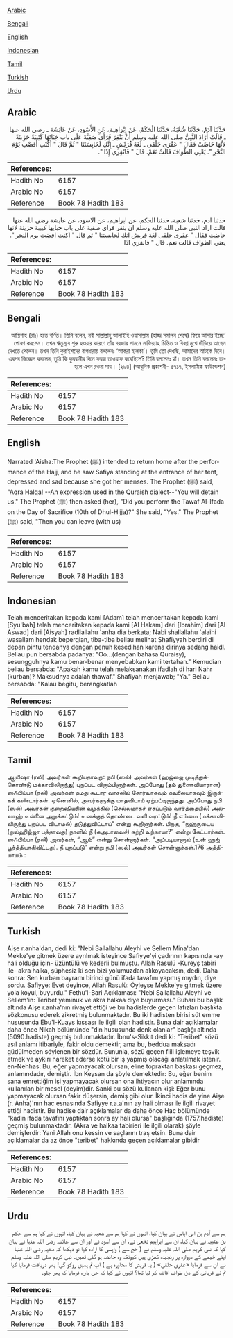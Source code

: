 [Arabic](#arabic)

[Bengali](#bengali)

[English](#english)

[Indonesian](#indonesian)

[Tamil](#tamil)

[Turkish](#turkish)

[Urdu](#urdu)

## Arabic


<div dir="rtl" lang="ar" style={{fontSize:'larger',backgroundColor:'#f8f9fa',padding:20}}>
حَدَّثَنَا آدَمُ، حَدَّثَنَا شُعْبَةُ، حَدَّثَنَا الْحَكَمُ، عَنْ إِبْرَاهِيمَ، عَنِ الأَسْوَدِ، عَنْ عَائِشَةَ ـ رضى الله عنها ـ قَالَتْ أَرَادَ النَّبِيُّ صلى الله عليه وسلم أَنْ يَنْفِرَ فَرَأَى صَفِيَّةَ عَلَى باب خِبَائِهَا كَئِيبَةً حَزِينَةً لأَنَّهَا حَاضَتْ فَقَالَ ‏"‏ عَقْرَى حَلْقَى ـ لُغَةُ قُرَيْشٍ ـ إِنَّكِ لَحَابِسَتُنَا ‏"‏ ثُمَّ قَالَ ‏"‏ أَكُنْتِ أَفَضْتِ يَوْمَ النَّحْرِ ‏"‏‏.‏ يَعْنِي الطَّوَافَ قَالَتْ نَعَمْ‏.‏ قَالَ ‏"‏ فَانْفِرِي إِذًا ‏"‏‏.‏
</div>
<div style={{backgroundColor:'#f8f9fa',padding:20, marginBottom: 10}}><table> <thead> <tr> <th>References:</th> <th></th> </tr> </thead> <tbody><tr><td>Hadith No</td><td>6157</td></tr><tr><td>Arabic No</td><td>6157</td></tr><tr><td>Reference</td><td>Book 78 Hadith 183</td></tr></tbody></table></div>


<div dir="rtl" lang="ar" style={{fontSize:'larger',backgroundColor:'#f8f9fa',padding:20}}>
حدثنا ادم، حدثنا شعبة، حدثنا الحكم، عن ابراهيم، عن الاسود، عن عايشة رضى الله عنها قالت اراد النبي صلى الله عليه وسلم ان ينفر فراى صفية على باب خبايها كييبة حزينة لانها حاضت فقال " عقرى حلقى لغة قريش انك لحابستنا " ثم قال " اكنت افضت يوم النحر ". يعني الطواف قالت نعم. قال " فانفري اذا
</div>
<div style={{backgroundColor:'#f8f9fa',padding:20, marginBottom: 10}}><table> <thead> <tr> <th>References:</th> <th></th> </tr> </thead> <tbody><tr><td>Hadith No</td><td>6157</td></tr><tr><td>Arabic No</td><td>6157</td></tr><tr><td>Reference</td><td>Book 78 Hadith 183</td></tr></tbody></table></div>

## Bengali


<div dir="rtl" lang="bn" style={{fontSize:'larger',backgroundColor:'#f8f9fa',padding:20}}>
‘আয়িশাহ (রাঃ) হতে বর্ণিত। তিনি বলেন, নবী সাল্লাল্লাহু আলাইহি ওয়াসাল্লাম (হাজ্জ সমাপন শেষে) ফিরে আসার ইচ্ছে পোষণ করলেন। তখন ঋতুস্রাব শুরু হওয়ার কারণে তাঁর দরজার সামনে সাফিয়্যাহ চিন্তিত ও বিষণ্ণ মুখে দাঁড়িয়ে আছেন দেখতে পেলেন। তখন তিনি কুরাইশদের বাগধারায় বললেনঃ ‘আকরা হালকা’। তুমি তো দেখছি, আমাদের আটকে দিবে। এরপর জিজ্ঞেস করলেন, তুমি কি কুরবানীর দিনে ফরজ তাওয়াফ করেছিলে? তিনি বললেনঃ হাঁ। তখন তিনি বললেনঃ তাহলে এখন রওনা দাও। [২৯৪] (আধুনিক প্রকাশনী- ৫৭১৭, ইসলামিক ফাউন্ডেশন)
</div>
<div style={{backgroundColor:'#f8f9fa',padding:20, marginBottom: 10}}><table> <thead> <tr> <th>References:</th> <th></th> </tr> </thead> <tbody><tr><td>Hadith No</td><td>6157</td></tr><tr><td>Arabic No</td><td>6157</td></tr><tr><td>Reference</td><td>Book 78 Hadith 183</td></tr></tbody></table></div>

## English


<div dir="ltr" lang="en" style={{fontSize:'larger',backgroundColor:'#f8f9fa',padding:20}}>
Narrated 'Aisha:The Prophet (ﷺ) intended to return home after the performance of the Hajj, and he saw Safiya standing at the entrance of her tent, depressed and sad because she got her menses. The Prophet (ﷺ) said, "Aqra Halqa! --An expression used in the Quraish dialect--"You will detain us." The Prophet (ﷺ) then asked (her), "Did you perform the Tawaf Al-Ifada on the Day of Sacrifice (10th of Dhul-Hijja)?" She said, "Yes." The Prophet (ﷺ) said, "Then you can leave (with us)
</div>
<div style={{backgroundColor:'#f8f9fa',padding:20, marginBottom: 10}}><table> <thead> <tr> <th>References:</th> <th></th> </tr> </thead> <tbody><tr><td>Hadith No</td><td>6157</td></tr><tr><td>Arabic No</td><td>6157</td></tr><tr><td>Reference</td><td>Book 78 Hadith 183</td></tr></tbody></table></div>

## Indonesian


<div dir="ltr" lang="id" style={{fontSize:'larger',backgroundColor:'#f8f9fa',padding:20}}>
Telah menceritakan kepada kami [Adam] telah menceritakan kepada kami [Syu'bah] telah menceritakan kepada kami [Al Hakam] dari [Ibrahim] dari [Al Aswad] dari [Aisyah] radliallahu 'anha dia berkata; Nabi shallallahu 'alaihi wasallam hendak bepergian, tiba-tiba beliau melihat Shafiyyah berdiri di depan pintu tendanya dengan penuh kesedihan karena dirinya sedang haidl. Beliau pun bersabda padanya: "Oo…(dengan bahasa Quraisy), sesungguhnya kamu benar-benar menyebabkan kami tertahan." Kemudian beliau bersabda: "Apakah kamu telah melaksanakan ifadlah di hari Nahr (kurban)? Maksudnya adalah thawaf." Shafiyah menjawab; "Ya." Beliau bersabda: "Kalau begitu, berangkatlah
</div>
<div style={{backgroundColor:'#f8f9fa',padding:20, marginBottom: 10}}><table> <thead> <tr> <th>References:</th> <th></th> </tr> </thead> <tbody><tr><td>Hadith No</td><td>6157</td></tr><tr><td>Arabic No</td><td>6157</td></tr><tr><td>Reference</td><td>Book 78 Hadith 183</td></tr></tbody></table></div>

## Tamil


<div dir="ltr" lang="ta" style={{fontSize:'larger',backgroundColor:'#f8f9fa',padding:20}}>
ஆயிஷா (ரலி) அவர்கள் கூறியதாவது: நபி (ஸல்) அவர்கள் (ஹஜ்ஜை முடித்துக்கொண்டு மக்காவிலிருந்து) புறப்பட விரும்பினார்கள். அப்போது (தம் துணைவியாரான) ஸஃபிய்யா (ரலி) அவர்கள் தமது கூடார வாசலில் சோர்வாகவும் கவலையாகவும் இருக்கக் கண்டார்கள். ஏனெனில், அவர்களுக்கு மாதவிடாய் ஏற்பட்டிருந்தது. அப்போது நபி (ஸல்) அவர்கள் குறைஷியரின் வழக்கில் (செல்லமாகச் ஏசப்படும் வார்த்தையில்) அல்லாஹ் உன்னை அறுக்கட்டும்! உனக்குத் தொண்டை வலி வரட்டும்! நீ எம்மை (மக்காவிலிருந்து புறப்பட விடாமல்) தடுத்துவிட்டாய்” என்று கூறினார்கள். பிறகு, “நஹ்ருடைய (துல்ஹிஜ்ஜா பத்தாவது) நாளில் நீ (கஅபாவைச்) சுற்றி வந்தாயா?” என்று கேட்டார்கள். ஸஃபிய்யா (ரலி) அவர்கள், “ஆம்” என்று சொன்னார்கள். “அப்படியானால் (உன் ஹஜ் பூர்த்தியாகிவிட்டது). நீ புறப்படு” என்று நபி (ஸல்) அவர்கள் சொன்னார்கள்.176 அத்தியாயம் :
</div>
<div style={{backgroundColor:'#f8f9fa',padding:20, marginBottom: 10}}><table> <thead> <tr> <th>References:</th> <th></th> </tr> </thead> <tbody><tr><td>Hadith No</td><td>6157</td></tr><tr><td>Arabic No</td><td>6157</td></tr><tr><td>Reference</td><td>Book 78 Hadith 183</td></tr></tbody></table></div>

## Turkish


<div dir="ltr" lang="tr" style={{fontSize:'larger',backgroundColor:'#f8f9fa',padding:20}}>
Aişe r.anha'dan, dedi ki: "Nebi Sallallahu Aleyhi ve Sellem Mina'dan Mekke'ye gitmek üzere ayrılmak isteyince Safiyye'yi çadırının kapısında -ay hali olduğu için- üzüntülü ve kederli bulmuştu. Allah Rasulü -Kureyş tabiri ile- akra halka, şüphesiz ki sen bizi yolumuzdan alıkoyacaksın, dedi. Daha sonra: Sen kurban bayramı birinci günü ifada tavafını yapmış mıydın, diye sordu. Safiyye: Evet deyince, Allah Rasulü: Öyleyse Mekke'ye gitmek üzere yola koyul, buyurdu." Fethu'l-Bari Açıklaması: "Nebi Sallallahu Aleyhi ve Sellem'in: Teribet yeminuk ve akra halkaa diye buyurması." Buhari bu başlık altında Aişe r.anha'nın rivayet ettiği ve bu hadislerde geçen lafızları başlıkta sözkonusu ederek zikretmiş bulunmaktadır. Bu iki hadisten birisi süt emme hususunda Ebu'l-Kuays kıssası ile ilgili olan hadistir. Buna dair açıklamalar daha önce Nikah bölümünde "din hususunda denk olanlar" başlığı altında (5090.hadiste) geçmiş bulunmaktadır. İbnu's-Sikkıt dedi ki: "Teribet" sözü asıl anlamı itibariyle, fakir oldu demektir, ama bu, beddua maksadı güdülmeden söylenen bir sözdür. Bununla, sözü geçen fiili işlemeye teşvik etmek ve aykırı hareket ederse kötü bir iş yapmış olacağı anlatılmak istenir. en-Nehhas: Bu, eğer yapmayacak olursan, eline topraktan başkası geçmez, anlamındadır, demiştir. İbn Keysan da şöyle demektedir: Bu, eğer benim sana emrettiğim işi yapmayacak olursan ona ihtiyacın olur anlamında kullanılan bir mesel (deyim)dir. Sanki bu sözü kullanan kişi: Eğer bunu yapmayacak olursan fakir düşersin, demiş gibi olur. İkinci hadis de yine Aişe (r. Anha)'nın hac esnasında Safiyye r.a.a'nın ay hali olması ile ilgili rivayet ettiği hadistir. Bu hadise dair açıklamalar da daha önce Hac bölümünde "kadın ifada tavafını yaptıktan sonra ay hali olursa" başlığında (1757.hadiste) geçmiş bulunmaktadır. (Akra ve halkaa tabirieri ile ilgili olarak) şöyle demişlerdir: Yani Allah onu kessin ve saçlarını traş etsin. Buna dair açıklamalar da az önce "teribet" hakkında geçen açıklamalar gibidir
</div>
<div style={{backgroundColor:'#f8f9fa',padding:20, marginBottom: 10}}><table> <thead> <tr> <th>References:</th> <th></th> </tr> </thead> <tbody><tr><td>Hadith No</td><td>6157</td></tr><tr><td>Arabic No</td><td>6157</td></tr><tr><td>Reference</td><td>Book 78 Hadith 183</td></tr></tbody></table></div>

## Urdu


<div dir="rtl" lang="ur" style={{fontSize:'larger',backgroundColor:'#f8f9fa',padding:20}}>
ہم سے آدم بن ابی ایاس نے بیان کیا، انہوں نے کہا ہم سے شعبہ نے بیان کیا، انہوں نے کہا ہم سے حکم بن عتیبہ نے بیان کیا، ان سے ابراہیم نخعی نے، ان سے اسود نے اور ان سے عائشہ رضی اللہ عنہا نے بیان کیا کہ نبی کریم صلی اللہ علیہ وسلم نے ( حج سے ) واپسی کا ارادہ کیا تو دیکھا کہ صفیہ رضی اللہ عنہا اپنے خیمے کے دروازہ پر رنجیدہ کھڑی ہیں کیونکہ وہ حائضہ ہو گئی تھیں۔ نبی کریم صلی اللہ علیہ وسلم نے ان سے فرمایا «عقرى حلقى» ( یہ قریش کا محاورہ ہے ) اب تم ہمیں روکو گی! پھر دریافت فرمایا کیا تم نے قربانی کے دن طواف افاضہ کر لیا تھا؟ انہوں نے کہا کہ جی ہاں، فرمایا کہ پھر چلو۔
</div>
<div style={{backgroundColor:'#f8f9fa',padding:20, marginBottom: 10}}><table> <thead> <tr> <th>References:</th> <th></th> </tr> </thead> <tbody><tr><td>Hadith No</td><td>6157</td></tr><tr><td>Arabic No</td><td>6157</td></tr><tr><td>Reference</td><td>Book 78 Hadith 183</td></tr></tbody></table></div>